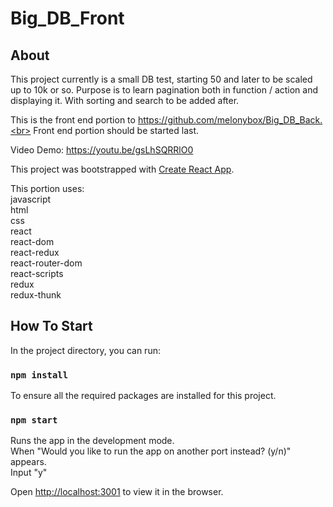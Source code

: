 # Big_DB_Front

## About

This project currently is a small DB test, starting 50 and later to be scaled up to 10k or so. Purpose is to learn pagination both in function / action and displaying it. With sorting and search to be added after.

This is the front end portion to https://github.com/melonybox/Big_DB_Back.<br>
Front end portion should be started last.

Video Demo: https://youtu.be/gsLhSQRRlO0

This project was bootstrapped with [Create React App](https://github.com/facebook/create-react-app).

This portion uses:<br>
javascript<br>
html<br>
css<br>
react<br>
react-dom<br>
react-redux<br>
react-router-dom<br>
react-scripts<br>
redux<br>
redux-thunk<br>

## How To Start

In the project directory, you can run:

### `npm install`

To ensure all the required packages are installed for this project.

### `npm start`

Runs the app in the development mode.<br>
When "Would you like to run the app on another port instead? (y/n)" appears.<br>
Input "y"

Open [http://localhost:3001](http://localhost:3001) to view it in the browser.
